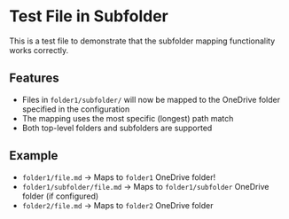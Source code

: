 # Test File in Subfolder

This is a test file to demonstrate that the subfolder mapping functionality works correctly.

## Features

- Files in `folder1/subfolder/` will now be mapped to the OneDrive folder specified in the configuration
- The mapping uses the most specific (longest) path match
- Both top-level folders and subfolders are supported

## Example

- `folder1/file.md` → Maps to `folder1` OneDrive folder!
- `folder1/subfolder/file.md` → Maps to `folder1/subfolder` OneDrive folder (if configured)
- `folder2/file.md` → Maps to `folder2` OneDrive folder 